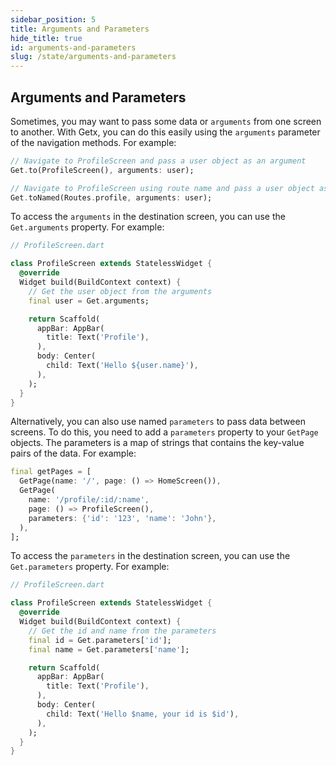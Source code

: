 ```yaml
---
sidebar_position: 5
title: Arguments and Parameters
hide_title: true
id: arguments-and-parameters
slug: /state/arguments-and-parameters
---
```

## Arguments and Parameters
Sometimes, you may want to pass some data or `arguments` from one screen to another. With Getx, you can do this easily using the `arguments` parameter of the navigation methods. For example:

```dart
// Navigate to ProfileScreen and pass a user object as an argument
Get.to(ProfileScreen(), arguments: user);

// Navigate to ProfileScreen using route name and pass a user object as an argument
Get.toNamed(Routes.profile, arguments: user);

```
To access the `arguments` in the destination screen, you can use the `Get.arguments` property. For example:

```dart
// ProfileScreen.dart

class ProfileScreen extends StatelessWidget {
  @override
  Widget build(BuildContext context) {
    // Get the user object from the arguments
    final user = Get.arguments;

    return Scaffold(
      appBar: AppBar(
        title: Text('Profile'),
      ),
      body: Center(
        child: Text('Hello ${user.name}'),
      ),
    );
  }
}
```
Alternatively, you can also use named `parameters` to pass data between screens. To do this, you need to add a `parameters` property to your `GetPage` objects. The parameters is a map of strings that contains the key-value pairs of the data. For example:

```dart
final getPages = [
  GetPage(name: '/', page: () => HomeScreen()),
  GetPage(
    name: '/profile/:id/:name',
    page: () => ProfileScreen(),
    parameters: {'id': '123', 'name': 'John'},
  ),
];
```

To access the `parameters` in the destination screen, you can use the `Get.parameters` property. For example:

```dart
// ProfileScreen.dart

class ProfileScreen extends StatelessWidget {
  @override
  Widget build(BuildContext context) {
    // Get the id and name from the parameters
    final id = Get.parameters['id'];
    final name = Get.parameters['name'];

    return Scaffold(
      appBar: AppBar(
        title: Text('Profile'),
      ),
      body: Center(
        child: Text('Hello $name, your id is $id'),
      ),
    );
  }
}

```